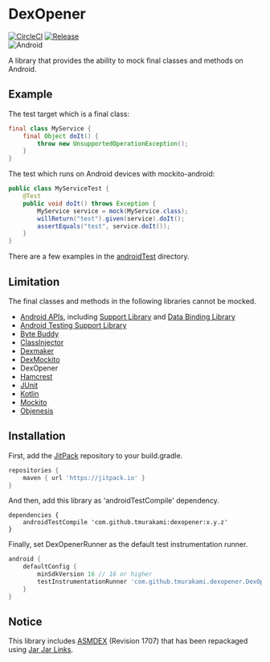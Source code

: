 # DexOpener

[![CircleCI](https://circleci.com/gh/tmurakami/dexopener.svg?style=shield)](https://circleci.com/gh/tmurakami/dexopener)
[![Release](https://jitpack.io/v/tmurakami/dexopener.svg)](https://jitpack.io/#tmurakami/dexopener)  
![Android](https://img.shields.io/badge/Android-4.1%2B-blue.svg)

A library that provides the ability to mock final classes and methods on Android.

## Example

The test target which is a final class:
```java
final class MyService {
    final Object doIt() {
        throw new UnsupportedOperationException();
    }
}
```

The test which runs on Android devices with mockito-android:
```java
public class MyServiceTest {
    @Test
    public void doIt() throws Exception {
        MyService service = mock(MyService.class);
        willReturn("test").given(service).doIt();
        assertEquals("test", service.doIt());
    }
}
```

There are a few examples in the [androidTest](https://github.com/tmurakami/dexopener/tree/master/src/androidTest/java/test/com/github/tmurakami/dexopener) directory.

## Limitation

The final classes and methods in the following libraries cannot be mocked.

- [Android APIs](https://developer.android.com/reference/packages.html), including [Support Library](https://developer.android.com/topic/libraries/support-library/index.html) and [Data Binding Library](https://developer.android.com/topic/libraries/data-binding/index.html)
- [Android Testing Support Library](https://developer.android.com/topic/libraries/testing-support-library/index.html)
- [Byte Buddy](http://bytebuddy.net/)
- [ClassInjector](https://github.com/tmurakami/classinjector)
- [Dexmaker](https://github.com/linkedin/dexmaker)
- [DexMockito](https://github.com/tmurakami/dexmockito)
- DexOpener
- [Hamcrest](https://github.com/hamcrest/JavaHamcrest)
- [JUnit](http://junit.org/)
- [Kotlin](https://kotlinlang.org/)
- [Mockito](http://site.mockito.org/)
- [Objenesis](http://objenesis.org/)

## Installation

First, add the [JitPack](https://jitpack.io/) repository to your build.gradle.
```groovy
repositories {
    maven { url 'https://jitpack.io' }
}
```

And then, add this library as 'androidTestCompile' dependency.
```
dependencies {
    androidTestCompile 'com.github.tmurakami:dexopener:x.y.z'
}
```

Finally, set DexOpenerRunner as the default test instrumentation runner.
```groovy
android {
    defaultConfig {
        minSdkVersion 16 // 16 or higher
        testInstrumentationRunner 'com.github.tmurakami.dexopener.DexOpenerRunner'
    }
}
```

## Notice

This library includes [ASMDEX](http://asm.ow2.org/asmdex-index.html) (Revision 1707) that has been repackaged using [Jar Jar Links](https://code.google.com/archive/p/jarjar/).
